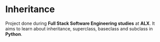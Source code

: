 # Inheritance
Project done during **Full Stack Software Engineering studies** at **ALX**. It aims to learn about inheritance, superclass, baseclass and subclass in **Python**.
